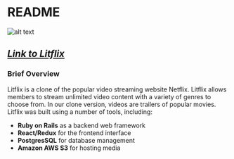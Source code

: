# README

![alt text](https://lh3.googleusercontent.com/OBNwhlPW9i_PGgD6dgwH2bjKnbPm-j-HbkDmhaRefX80Nao0MGv8aekmTIgujBCO5LgdFPld-ml2SKsAHbYv4pZ25jYglYn-27QFYq_yM1tBuQ3MVa1QxAFQ1LmShraU4TaJgYXrvqx4vVUpq914Jbc0fq_LMVOOZPdJgZnzR5DxP413iepYkFobdfN49LZbDtVtV6eNTcrkyz_Xr_MjzAnE6KXpe4NFTU9gGbgGXg4_A0QVOKKGko25B8MCBT2Q9obmZdfKB--5chp75M1Hb6219-8K_EIsu-lJTBZ-rhhDDTBJeBlYILveV6E_nQP1h62l-j2UJuu6FED0WJRO5L7U7S1DhIFiQaUnmK5gyDRoATeV0hBJYTUWsit0Gx-4UCahIPKPzur-lOIsRNTpNtDjmk8RCol5oCnZWMmY-t8bZN1bHk-NwEkQAgPKRxV5_u3Me_oqR5i5JhL98zg6sqyf33Fh7J9liFFP1qfzWsjwz6RupURaOUzTw0MGgH3g6TCj0hpvlyK6moxYz7mvZkm_hFBHfvPdEfrh4JntxLW9lnvdjBZDG0SKDPO-gjpEDG7eXYPSUayZXjHfDlYVNN4jPqvDgHtOeNAFoKdxbK-gV0C35G28GG2AYjIjSUFCxYs9ss_43glRrxBT_UhwiKKcvQIboavku_o2h-8xExNSSylqxr3ZdPBQrH0riOpv6dbBepPwRFBVSMOlzncgh1pDTOgPgtQC37SFcdtuEBwiB9Fc=w400-h201-no "Litflix Logo")

## *[Link to Litflix](https://litflix.herokuapp.com/#/)*

### Brief Overview

Litflix is a clone of the popular video streaming website Netflix. Litflix allows members to stream unlimited video content with a variety of genres to choose from. In our clone version, videos are trailers of popular movies. Litflix was built using a number of tools, including:
* **Ruby on Rails** as a backend web framework
* **React/Redux** for the frontend interface
* **PostgresSQL** for database management
* **Amazon AWS S3** for hosting media
